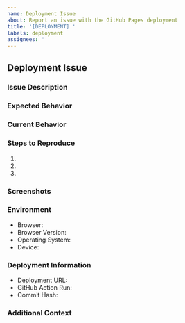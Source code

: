 ```yaml
---
name: Deployment Issue
about: Report an issue with the GitHub Pages deployment
title: '[DEPLOYMENT] '
labels: deployment
assignees: ''
---
```


## Deployment Issue

### Issue Description
<!-- Provide a clear and concise description of the deployment issue -->

### Expected Behavior
<!-- Describe what you expected to happen -->

### Current Behavior
<!-- Describe what actually happened -->

### Steps to Reproduce
1. <!-- First step -->
2. <!-- Second step -->
3. <!-- And so on... -->

### Screenshots
<!-- If applicable, add screenshots to help explain your problem -->

### Environment
- Browser: <!-- e.g. Chrome, Firefox, Safari -->
- Browser Version: <!-- e.g. 92.0.4515.159 -->
- Operating System: <!-- e.g. Windows 10, macOS Big Sur -->
- Device: <!-- e.g. Desktop, iPhone 12 -->

### Deployment Information
- Deployment URL: <!-- e.g. https://arcvantage-design.com/ -->
- GitHub Action Run: <!-- Link to the GitHub Action run if available -->
- Commit Hash: <!-- The commit hash that was deployed -->

### Additional Context
<!-- Add any other context about the problem here -->